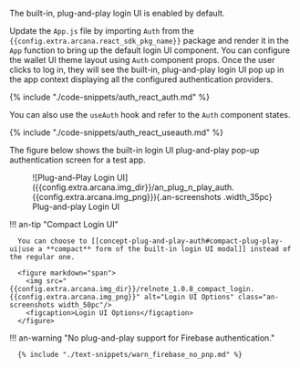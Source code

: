 The built-in, plug-and-play login UI is enabled by default.

Update the `App.js` file by importing `Auth` from the `{{config.extra.arcana.react_sdk_pkg_name}}` package and render it in the `App` function to bring up the default login UI component. You can configure the wallet UI theme layout using `Auth` component props. Once the user clicks to log in, they will see the built-in, plug-and-play login UI pop up in the app context displaying all the configured authentication providers.

{% include "./code-snippets/auth_react_auth.md" %}

You can also use the `useAuth` hook and refer to the `Auth` component states.

{% include "./code-snippets/auth_react_useauth.md" %}

The figure below shows the built-in login UI plug-and-play pop-up authentication screen for a test app.

<figure markdown="span">
  ![Plug-and-Play Login UI]({{config.extra.arcana.img_dir}}/an_plug_n_play_auth.{{config.extra.arcana.img_png}}){.an-screenshots .width_35pc}
  <figcaption>Plug-and-play Login UI</figcaption>
</figure>

!!! an-tip "Compact Login UI"

      You can choose to [[concept-plug-and-play-auth#compact-plug-play-ui|use a **compact** form of the built-in login UI modal]] instead of the regular one.

      <figure markdown="span">
        <img src="{{config.extra.arcana.img_dir}}/relnote_1.0.8_compact_login.{{config.extra.arcana.img_png}}" alt="Login UI Options" class="an-screenshots width_50pc"/>
        <figcaption>Login UI Options</figcaption>
      </figure>

!!! an-warning "No plug-and-play support for Firebase authentication."

      {% include "./text-snippets/warn_firebase_no_pnp.md" %}
